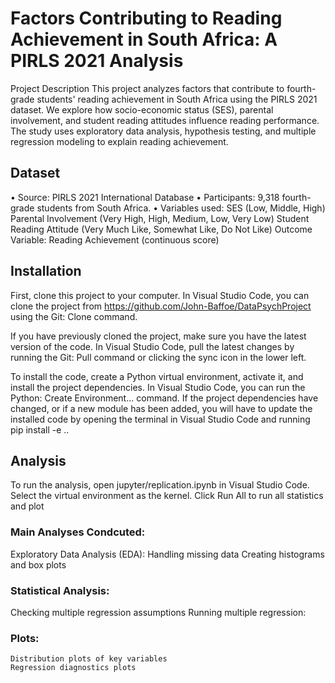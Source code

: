 # Factors Contributing to Reading Achievement in South Africa: A PIRLS 2021 Analysis

Project Description
This project analyzes factors that contribute to fourth-grade students' reading achievement in South Africa using the PIRLS 2021 dataset.
We explore how socio-economic status (SES), parental involvement, and student reading attitudes influence reading performance.
The study uses exploratory data analysis, hypothesis testing, and multiple regression modeling to explain reading achievement.
 

## Dataset
•	Source: PIRLS 2021 International Database
•	Participants: 9,318 fourth-grade students from South Africa.
•	Variables used:
	    SES (Low, Middle, High)
	    Parental Involvement (Very High, High, Medium, Low, Very Low)
	    Student Reading Attitude (Very Much Like, Somewhat Like, Do Not Like)
	    Outcome Variable: Reading Achievement (continuous score)
 
## Installation
First, clone this project to your computer. In Visual Studio Code, you can clone the project from https://github.com/John-Baffoe/DataPsychProject using the Git: Clone command.

If you have previously cloned the project, make sure you have the latest version of the code. In Visual Studio Code, pull the latest changes by running the Git: Pull command or clicking the sync icon in the lower left.

To install the code, create a Python virtual environment, activate it, and install the project dependencies. In Visual Studio Code, you can run the Python: Create Environment... command. If the project dependencies have changed, or if a new module has been added, you will have to update the installed code by opening the terminal in Visual Studio Code and running pip install -e ..

## Analysis
To run the analysis, open jupyter/replication.ipynb in Visual Studio Code. Select the virtual environment as the kernel. Click Run All to run all statistics and plot

### Main Analyses Condcuted: 
Exploratory Data Analysis (EDA):
    Handling missing data
    Creating histograms and box plots
### Statistical Analysis:
   Checking multiple regression assumptions
    Running multiple regression:

### Plots:
    Distribution plots of key variables
    Regression diagnostics plots



